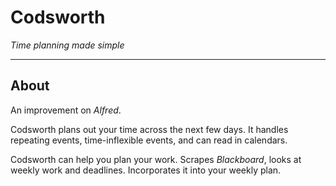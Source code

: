 # Codsworth
*Time planning made simple*

---
## About

An improvement on *Alfred*.

Codsworth plans out your time across the next few days. It handles repeating events, time-inflexible events, and can read in calendars.

Codsworth can help you plan your work. Scrapes *Blackboard*, looks at weekly work and deadlines. Incorporates it into your weekly plan.
